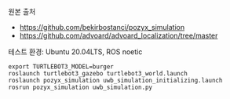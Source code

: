 원본 출처
* https://github.com/bekirbostanci/pozyx_simulation 
* https://github.com/advoard/advoard_localization/tree/master


테스트 환경: Ubuntu 20.04LTS, ROS noetic

```
export TURTLEBOT3_MODEL=burger
roslaunch turtlebot3_gazebo turtlebot3_world.launch
roslaunch pozyx_simulation uwb_simulation_initializing.launch
rosrun pozyx_simulation uwb_simulation.py 
```
